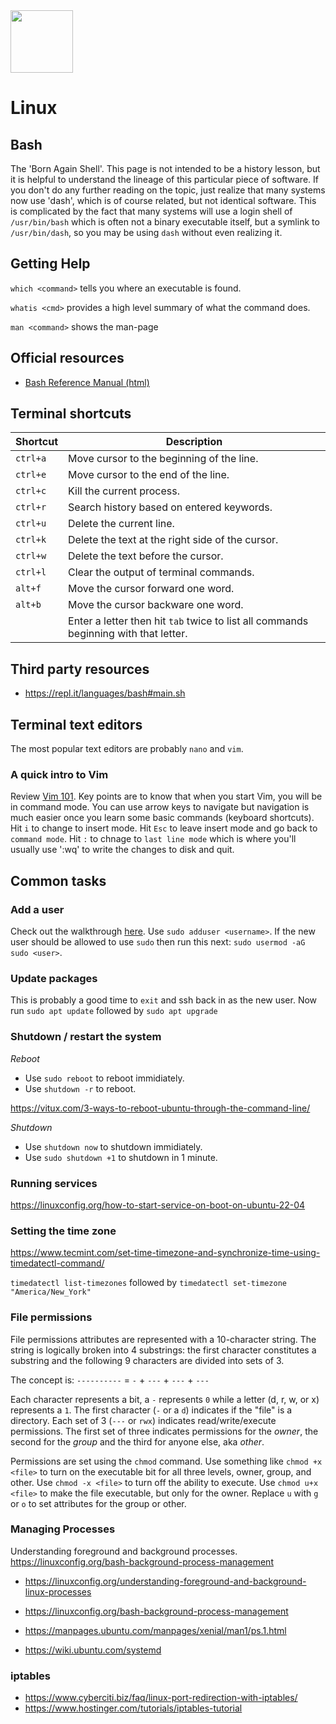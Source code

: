<img class="logo" src="https://user-images.githubusercontent.com/29161635/97378317-7b708780-1898-11eb-9b68-96ad0c62b162.png" width="100px" height="100px">

# Linux

## Bash

The 'Born Again Shell'.  This page is not intended to be a history lesson, but it is helpful to understand the lineage of this particular piece of software.  If you don't do any further reading on the topic, just realize that many systems now use 'dash', which is of course related, but not identical software.  This is complicated by the fact that many systems will use a login shell of `/usr/bin/bash` which is often not a binary executable itself, but a symlink to `/usr/bin/dash`, so you may be using `dash` without even realizing it. 


## Getting Help

`which <command>` tells you where an executable is found.

`whatis <cmd>` provides a high level summary of what the command does.

`man <command>` shows the man-page


## Official resources

- [Bash Reference Manual (html)](https://www.gnu.org/software/bash/manual/bash.html)

## Terminal shortcuts

|Shortcut|Description|
|---|---|
|`ctrl+a`|Move cursor to the beginning of the line.|
|`ctrl+e`|Move cursor to the end of the line.|
|`ctrl+c`|Kill the current process.|
|`ctrl+r`|Search history based on entered keywords.|
|`ctrl+u`|Delete the current line.|
|`ctrl+k`|Delete the text at the right side of the cursor.|
|`ctrl+w`|Delete the text before the cursor.|
|`ctrl+l`|Clear the output of terminal commands.|
|`alt+f`|Move the cursor forward one word.|
|`alt+b`|Move the cursor backware one word.|
|<letter><tab><tab>|Enter a letter then hit `tab` twice to list all commands beginning with that letter.|

## Third party resources

- https://repl.it/languages/bash#main.sh


## Terminal text editors

The most popular text editors are probably `nano` and `vim`.

### A quick intro to Vim

Review [Vim 101](https://linuxfoundation.org/blog/classic-sysadmin-vim-101-a-beginners-guide-to-vim/).  Key points are to know that when you start Vim, you will be in command mode.  You can use arrow keys to navigate but navigation is much easier once you learn some basic commands (keyboard shortcuts).  Hit `i` to change to insert mode.  Hit `Esc` to leave insert mode and go back to `command mode`.  Hit `:` to chnage to `last line mode` which is where you'll usually use ':wq' to write the changes to disk and quit.

## Common tasks

### Add a user

Check out the walkthrough [here](https://linuxhint.com/create-new-user-ubuntu22-04/#:~:text=You%20can%20add%20a%20new,this%20command%20%24%20sudo%20adduser%20username.).  Use `sudo adduser <username>`.  If the new user should be allowed to use `sudo` then run this next: `sudo usermod -aG sudo <user>`.

### Update packages

This is probably a good time to `exit` and ssh back in as the new user.  Now run `sudo apt update` followed by `sudo apt upgrade`

### Shutdown / restart the system

*Reboot*

- Use `sudo reboot` to reboot immidiately.
- Use `shutdown -r` to reboot.

https://vitux.com/3-ways-to-reboot-ubuntu-through-the-command-line/

*Shutdown*

- Use `shutdown now` to shutdown immidiately.
- Use `sudo shutdown +1` to shutdown in 1 minute.


### Running services

https://linuxconfig.org/how-to-start-service-on-boot-on-ubuntu-22-04

### Setting the time zone 

https://www.tecmint.com/set-time-timezone-and-synchronize-time-using-timedatectl-command/

`timedatectl list-timezones` followed by `timedatectl set-timezone "America/New_York"`

### File permissions

File permissions attributes are represented with a 10-character string.  The string is logically broken into 4 substrings: the first character constitutes a substring and the following 9 characters are divided into sets of 3.

The concept is: `----------` = `-` + `---` + `---` + `---`

Each character represents a bit, a `-` represents `0` while a letter (d, r, w, or x) represents a `1`.  The first character (`-` or a `d`) indicates if the "file" is a directory.  Each set of 3 (`---` or `rwx`) indicates read/write/execute permissions.  The first set of three indicates permissions for the *owner*, the second for the *group* and the third for anyone else, aka *other*.

Permissions are set using the `chmod` command.  Use something like `chmod +x <file>` to turn on the executable bit for all three levels, owner, group, and other.  Use `chmod -x <file>` to turn off the ability to execute.  Use `chmod u+x <file>` to make the file executable, but only for the owner.  Replace `u` with `g` or `o` to set attributes for the group or other.

### Managing Processes

Understanding foreground and background processes. https://linuxconfig.org/bash-background-process-management

- https://linuxconfig.org/understanding-foreground-and-background-linux-processes

- https://linuxconfig.org/bash-background-process-management

- https://manpages.ubuntu.com/manpages/xenial/man1/ps.1.html

- https://wiki.ubuntu.com/systemd

### iptables

- https://www.cyberciti.biz/faq/linux-port-redirection-with-iptables/
- https://www.hostinger.com/tutorials/iptables-tutorial
